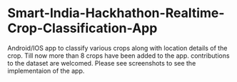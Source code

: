 # Smart-India-Hackhathon-Realtime-Crop-Classification-App
Android/IOS app to classify various crops along with location details of the crop. Till now more than 8 crops have been added to the app. contributions to the dataset are welcomed.
Please see screenshots to see the implementaion of the app.
